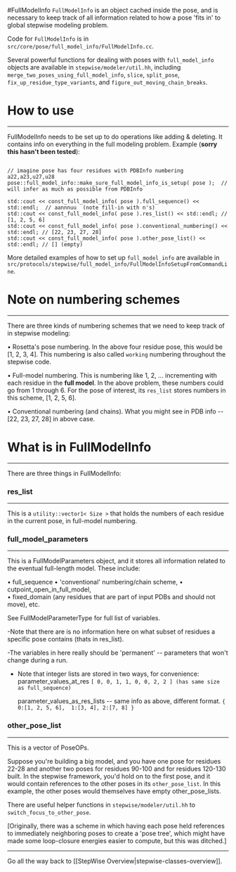#FullModelInfo
`FullModelInfo` is an object cached inside the pose, and is necessary to keep track of all information related to how a pose 'fits in' to global stepwise modeling problem.

Code for `FullModelInfo` is in `src/core/pose/full_model_info/FullModelInfo.cc`.

Several powerful functions for dealing with poses with `full_model_info` objects are available in `stepwise/modeler/util.hh`, including `merge_two_poses_using_full_model_info`, `slice`, `split_pose`, `fix_up_residue_type_variants`, and `figure_out_moving_chain_breaks`.

# How to use
-------------
FullModelInfo needs to be set up to do operations like adding & deleting. It contains info on everything in the full modeling problem. Example (**sorry this hasn't been tested**): 

```

// imagine pose has four residues with PDBInfo numbering a22,a23,u27,u28
pose::full_model_info::make_sure_full_model_info_is_setup( pose );  // will infer as much as possible from PDBInfo

std::cout << const_full_model_info( pose ).full_sequence() << std::endl;  // aannnuu  (note fill-in with n's)
std::cout << const_full_model_info( pose ).res_list() << std::endl; // [1, 2, 5, 6] 
std::cout << const_full_model_info( pose ).conventional_numbering() << std::endl; // [22, 23, 27, 28]
std::cout << const_full_model_info( pose ).other_pose_list() << std::endl; // [] (empty)

```

More detailed examples of how to set up `full_model_info` are available in `src/protocols/stepwise/full_model_info/FullModelInfoSetupFromCommandLine`.

# Note on numbering schemes
---------------------------
There are three kinds of numbering schemes that we need to keep track of in stepwise modeling:

• Rosetta's pose numbering. In the above four residue pose, this would be [1, 2, 3, 4]. This numbering is also called `working` numbering throughout the stepwise code.

• Full-model numbering. This is numbering like 1, 2, ... incrementing with each residue in the **full model**. In the above  problem, these numbers could go from 1 through 6. For the pose of interest, its `res_list` stores numbers in this scheme, [1, 2, 5, 6].

• Conventional numbering (and chains). What you might see in PDB info -- [22, 23, 27, 28] in above case.

# What is in FullModelInfo
---------------------------
There are three things in FullModelInfo:

### res_list
------------
This is a `utility::vector1< Size >` that holds the numbers of each residue in the current pose, in full-model numbering.

### full_model_parameters
----------------------------------------------------------
This is a FullModelParameters object, and it stores all information related to the eventual full-length model. 
These include:

• full_sequence
• 'conventional' numbering/chain scheme,
• cutpoint_open_in_full_model,  
• fixed_domain (any residues that are part of input PDBs and should not move),
etc.  

See FullModelParameterType for full list of variables.

-Note that there are is no information here on what subset of
 residues a specific pose contains (thats in res_list).

-The variables in here really should be 'permanent' -- parameters that won't
  change during a run.

- Note that integer lists are stored in two ways, for convenience:
  parameter_values_at_res
   `[ 0, 0, 1, 1, 0, 0, 2, 2 ] (has same size as full_sequence)`

  parameter_values_as_res_lists -- same info as above, different format.
    `{ 0:[1, 2, 5, 6],  1:[3, 4], 2:[7, 8] }`

### other_pose_list
----------------------------------------------------------
This is a vector of PoseOPs.  

Suppose you're building a big model, and you have one pose for residues 22-28 and another two poses for residues 90-100 and for residues 120-130 built. In the stepwise framework, you'd hold on to the first pose, and it would contain references to the other poses in its `other_pose_list`.  In this example, the other poses would themselves have empty other_pose_lists.  

There are useful helper functions in `stepwise/modeler/util.hh` to `switch_focus_to_other_pose`.

[Originally, there was a scheme in which having each pose held references to immediately neighboring poses to create a 'pose tree', which might have made some loop-closure energies easier to compute, but this was ditched.]

---
Go all the way back to [[StepWise Overview|stepwise-classes-overview]].



